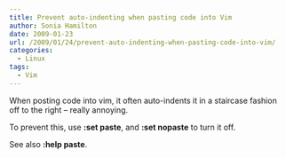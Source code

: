 ```yaml
---
title: Prevent auto-indenting when pasting code into Vim
author: Sonia Hamilton
date: 2009-01-23
url: /2009/01/24/prevent-auto-indenting-when-pasting-code-into-vim/
categories:
  - Linux
tags:
  - Vim
---
```

When posting code into vim, it often auto-indents it in a staircase fashion off to the right &#8211; really annoying.

<!--more-->

To prevent this, use **:set paste**, and **:set nopaste** to turn it off.

See also **:help paste**.
